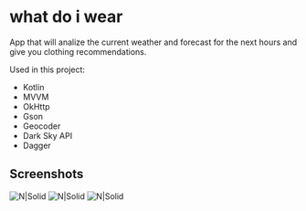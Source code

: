 # what do i wear
App that will analize the current weather and forecast for the next hours and give you clothing recommendations.

Used in this project:</br>
  * Kotlin
  * MVVM
  * OkHttp
  * Gson
  * Geocoder
  * Dark Sky API
  * Dagger
  
## Screenshots
![N|Solid](https://github.com/puntogris/what-do-i-wear/blob/master/screenshots/1.webp)
![N|Solid](https://github.com/puntogris/what-do-i-wear/blob/master/screenshots/2.webp)
![N|Solid](https://github.com/puntogris/what-do-i-wear/blob/master/screenshots/3.webp)
